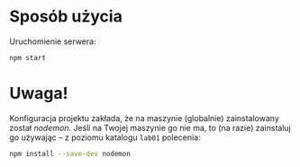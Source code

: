 # Sposób użycia

Uruchomienie serwera:

    npm start

# Uwaga!

Konfiguracja projektu zakłada, że na maszynie (globalnie) zainstalowany został _nodemon_. Jeśli na Twojej maszynie go nie ma, to (na razie) zainstaluj go używając – z poziomu katalogu `lab01` polecenia:

```sh
npm install --save-dev nodemon
```
